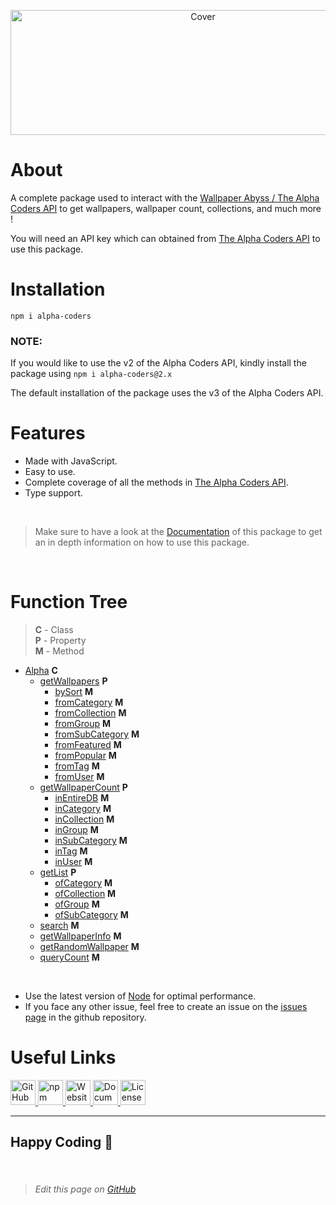 <p align="center"> <img src="https://alpha-coders.js.org/svg/Alpha%20Coders.svg" alt="Cover" height="200px" width="600px"> </p>

# About
A complete package used to interact with the [Wallpaper Abyss / The Alpha Coders API](https://api.alphacoders.com/api/instructions) to get wallpapers, wallpaper count, collections, and much more !

You will need an API key which can obtained from [The Alpha Coders API](https://api.alphacoders.com/api/instructions) to use this package. 

# Installation
```
npm i alpha-coders
```

### NOTE:
If you would like to use the v2 of the Alpha Coders API, kindly install the package using `npm i alpha-coders@2.x`

The default installation of the package uses the v3 of the Alpha Coders API.

# Features
- Made with JavaScript.
- Easy to use.
- Complete coverage of all the methods in [The Alpha Coders API](https://api.alphacoders.com/api/instructions).
- Type support.

<br>

> Make sure to have a look at the [Documentation](https://biologyscience.gitbook.io/alpha-coders) of this package to get an in depth information on how to use this package.

<br>

# Function Tree
> **C** - Class  
**P** - Property  
**M** - Method  

- [Alpha](https://biologyscience.gitbook.io/alpha-coders/reference/classes/alpha) **C**
  - [getWallpapers](https://biologyscience.gitbook.io/alpha-coders/reference/properties/getwallpapers) **P**
    - [bySort](https://biologyscience.gitbook.io/alpha-coders/reference/methods/bysort) **M**
    - [fromCategory](https://biologyscience.gitbook.io/alpha-coders/reference/methods/fromcategory) **M**
    - [fromCollection](https://biologyscience.gitbook.io/alpha-coders/reference/methods/fromcollection) **M**
    - [fromGroup](https://biologyscience.gitbook.io/alpha-coders/reference/methods/fromgroup) **M**
    - [fromSubCategory](https://biologyscience.gitbook.io/alpha-coders/reference/methods/fromsubcategory) **M**
    - [fromFeatured](https://biologyscience.gitbook.io/alpha-coders/reference/methods/fromfeatured) **M**
    - [fromPopular](https://biologyscience.gitbook.io/alpha-coders/reference/methods/frompopular) **M**
    - [fromTag](https://biologyscience.gitbook.io/alpha-coders/reference/methods/fromtag) **M**
    - [fromUser](https://biologyscience.gitbook.io/alpha-coders/reference/methods/fromuser) **M**
  - [getWallpaperCount](https://biologyscience.gitbook.io/alpha-coders/reference/properties/getwallpapercount) **P**
    - [inEntireDB](https://biologyscience.gitbook.io/alpha-coders/reference/methods/inentiredb) **M**
    - [inCategory](https://biologyscience.gitbook.io/alpha-coders/reference/methods/incategory) **M**
    - [inCollection](https://biologyscience.gitbook.io/alpha-coders/reference/methods/incollection) **M**
    - [inGroup](https://biologyscience.gitbook.io/alpha-coders/reference/methods/ingroup) **M**
    - [inSubCategory](https://biologyscience.gitbook.io/alpha-coders/reference/methods/insubcategory) **M**
    - [inTag](https://biologyscience.gitbook.io/alpha-coders/reference/methods/intag) **M**
    - [inUser](https://biologyscience.gitbook.io/alpha-coders/reference/methods/inuser) **M**
  - [getList](https://biologyscience.gitbook.io/alpha-coders/reference/properties/getlist) **P**
    - [ofCategory](https://biologyscience.gitbook.io/alpha-coders/reference/methods/ofcategory) **M**
    - [ofCollection](https://biologyscience.gitbook.io/alpha-coders/reference/methods/ofcollection) **M**
    - [ofGroup](https://biologyscience.gitbook.io/alpha-coders/reference/methods/ofgroup) **M**
    - [ofSubCategory](https://biologyscience.gitbook.io/alpha-coders/reference/methods/ofsubcategory) **M**
  - [search](https://biologyscience.gitbook.io/alpha-coders/reference/methods/search) **M**
  - [getWallpaperInfo](https://biologyscience.gitbook.io/alpha-coders/reference/methods/getwallpaperinfo) **M**
  - [getRandomWallpaper](https://biologyscience.gitbook.io/alpha-coders/reference/methods/getrandomwallpaper) **M**
  - [queryCount](https://biologyscience.gitbook.io/alpha-coders/reference/methods/querycount) **M**

<br>

- Use the latest version of [Node](https://nodejs.org/) for optimal performance.
- If you face any other issue, feel free to create an issue on the [issues page](https://github.com/biologyscience/alpha-coders/issues) in the github repository.

# Useful Links
<a href="https://github.com/biologyscience/alpha-coders">
<img alt="GitHub" src="https://alpha-coders.js.org/svg/GitHub.svg" height="40px">
</a>
<a href="https://www.npmjs.com/package/alpha-coders">
<img alt="npm" src="https://alpha-coders.js.org/svg/npm.svg" height="40px">
</a>
<a href="https://alpha-coders.js.org">
<img alt="Website" src="https://alpha-coders.js.org/svg/Website.svg" height="40px">
</a>
<a href="https://biologyscience.gitbook.io/alpha-coders">
<img alt="Documentation" src="https://alpha-coders.js.org/svg/Docs.svg" height="40px">
</a>
<a href="https://github.com/biologyscience/alpha-coders/blob/main/LICENSE">
<img alt="License" src="https://alpha-coders.js.org/svg/Open%20Source.svg" height="40px">
</a>

---

## Happy Coding 🥳

<br>

> ###### Edit this page on [GitHub](https://github.com/biologyscience/alpha-coders/edit/main/README.md)